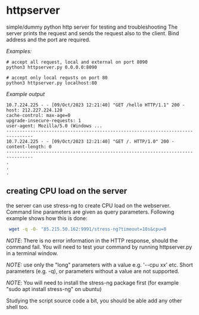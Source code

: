# httpserver
simple/dummy python http server for testing and troubleshooting The server
prints the request and sends the request also to the client. Bind address
and the port are required. 

*Examples:*
```
# accept all request, local and external on port 8090
python3 httpserver.py 0.0.0.0:8090

# accept only local requsts on port 80
python3 httpserver.py localhost:80
```

*Example output*
```
10.7.224.225 - - [09/Oct/2023 12:21:40] "GET /hello HTTP/1.1" 200 -
host: 212.227.224.120
cache-control: max-age=0
upgrade-insecure-requests: 1
user-agent: Mozilla/5.0 (Windows ...
--------------------------------------------------------------------------------
10.7.224.225 - - [09/Oct/2023 12:21:40] "GET /. HTTP/1.0" 200 -
content-length: 0
--------------------------------------------------------------------------------
.
.
.
```

## creating CPU load on the server 

the server can use stress-ng to create CPU load on the webserver.  Command line parameters are given as query parameters. Following example shows how this is done:
```bash
 wget -q -O- "85.215.50.162:9991/stress-ng?timeout=10s&cpu=0
```
*NOTE*: There is no error information in the HTTP response, should the command fail. You will need to test your command by running httpserver.py in a terminal window. 

*NOTE:* use only the "long" parameters with a value e.g. '--cpu xx' etc. Short parameters (e.g. -q), or parameters without a value are not supported.

*NOTE*: You will need to install the stress-ng package first (for example "sudo apt install stress-ng" on ubuntu)

Studying the script source code a bit, you should be able add any other shell too.
